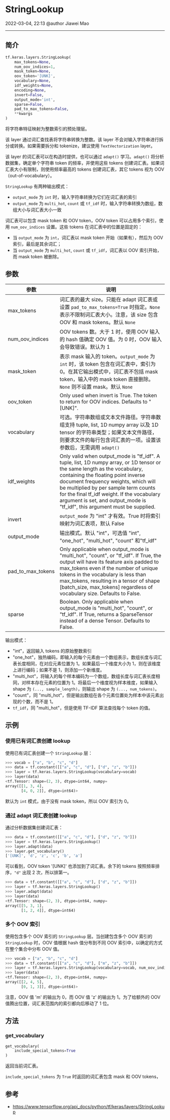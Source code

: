 # StringLookup

2022-03-04, 22:13
@author Jiawei Mao
***

## 简介

```python
tf.keras.layers.StringLookup(
    max_tokens=None,
    num_oov_indices=1,
    mask_token=None,
    oov_token='[UNK]',
    vocabulary=None,
    idf_weights=None,
    encoding=None,
    invert=False,
    output_mode='int',
    sparse=False,
    pad_to_max_tokens=False,
    **kwargs
)
```

将字符串特征映射为整数索引的预处理层。

该 layer 通过词汇查找表将字符串转换为整数。该 layer 不会对输入字符串进行拆分或转换。如果需要拆分和 tokenize，建议使用 `TextVectorization` layer。

该 layer 的词汇表可以在构造时提供，也可以通过 `adapt()` 学习。`adapt()` 将分析数据集，确定单个字符串 token 的频率，并使用这些 tokens 创建词汇表。如果词汇表大小有限制，则使用频率最高的 tokens 创建词汇表，其它 tokens 视为 OOV（out-of-vocabulary）。

`StringLookup` 有两种输出模式：

- `output_mode` 为 `int` 时，输入字符串转换为它们在词汇表的索引
- `output_mode` 为 `multi_hot`, `count` 或 `tf_idf` 时，输入字符串转换为数组，数组大小与词汇表大小一致

词汇表可以包含 mask token 和 OOV token，OOV token 可以占用多个索引，使用 `num_oov_indices` 设置。这些 tokens 在词汇表中的位置是固定的：

- 当 `output_mode` 为 `int`，词汇表以 mask token 开始（如果有），然后为 OOV 索引，最后是其余词汇；
- 当 `output_mode` 为 `multi_hot`, `count` 或 `tf_idf`，词汇表以 OOV 索引开始，而 mask token 被删除。

## 参数

|参数|说明|
|---|---|
|max_tokens|词汇表的最大 size。只能在 adapt 词汇表或设置 `pad_to_max_tokens=True` 时指定。`None` 表示不限制词汇表大小。注意，该 size 包含 OOV 和 mask tokens。默认 `None`|
|num_oov_indices|OOV tokens 数。大于 1 时，使用 OOV 输入的 hash 值确定 OOV 值。为 0 时，OOV 输入会导致错误。默认为 1|
|mask_token|表示 mask 输入的 token。`output_mode` 为 `int` 时，该 token 包含在词汇表中，索引为 0。在其它输出模式中，词汇表不包括 mask token，输入中的 mask token 直接删除。`None` 则不设置 mask。默认 `None`|
|oov_token|Only used when invert is True. The token to return for OOV indices. Defaults to "[UNK]".
|vocabulary|可选。字符串数组或文本文件路径。字符串数组支持 tuple, list, 1D numpy array 以及 1D tensor 的字符串类型；如果文本文件路径，则要求文件的每行包含词汇表的一项。设置该参数后，无需调用 `adapt()`|
|idf_weights|Only valid when output_mode is "tf_idf". A tuple, list, 1D numpy array, or 1D tensor or the same length as the vocabulary, containing the floating point inverse document frequency weights, which will be multiplied by per sample term counts for the final tf_idf weight. If the vocabulary argument is set, and output_mode is "tf_idf", this argument must be supplied.
|invert|`output_mode` 为 "int" 才有效。True 时将索引映射为词汇表项，默认 False|
|output_mode|输出模式。默认 "int"，可选值 "int", "one_hot", "multi_hot", "count" 和"tf_idf"|
|pad_to_max_tokens|Only applicable when output_mode is "multi_hot", "count", or "tf_idf". If True, the output will have its feature axis padded to max_tokens even if the number of unique tokens in the vocabulary is less than max_tokens, resulting in a tensor of shape [batch_size, max_tokens] regardless of vocabulary size. Defaults to False.
|sparse|Boolean. Only applicable when output_mode is "multi_hot", "count", or "tf_idf". If True, returns a SparseTensor instead of a dense Tensor. Defaults to False.

输出模式：

- "int"，返回输入 tokens 的原始整数索引
- "one_hot"，独热编码，即输入的每个元素由一个数组表示，数组长度与词汇表长度相同，在对应元素位置为 1。如果最后一个维度大小为 1，则在该维度上进行编码；如果不是 1，则添加一个新维度。
- "multi_hot"，将输入的每个样本编码为一个数组，数组长度与词汇表长度相同，对样本存在元素的位置为 1。将最后一个维度视为样本维度，如果输入 shape 为 `(..., sample_length)`，则输出 shape 为 `(..., num_tokens)`。
- "count"，同 "multi_hot"，但是输出数组在各个元素位置处为样本中该元素出现的个数，而不是 1。
- `tf_idf`，同 "multi_hot"，但是使用 TF-IDF 算法查找每个 token 的值。

## 示例

### 使用已有词汇表创建 lookup

使用已有词汇表创建一个 `StringLookup` 层：

```python
>>> vocab = ["a", "b", "c", "d"]
>>> data = tf.constant([["a", "c", "d"], ["d", "z", "b"]])
>>> layer = tf.keras.layers.StringLookup(vocabulary=vocab)
>>> layer(data)
<tf.Tensor: shape=(2, 3), dtype=int64, numpy=
array([[1, 3, 4],
       [4, 0, 2]], dtype=int64)>
```

默认为 `int` 模式，由于没有 mask token，所以 OOV 索引为 0。

### 通过 adapt 词汇表创建 lookup

通过分析数据集创建词汇表：

```python
>>> data = tf.constant([["a", "c", "d"], ["d", "z", "b"]])
>>> layer = tf.keras.layers.StringLookup()
>>> layer.adapt(data)
>>> layer.get_vocabulary()
['[UNK]', 'd', 'z', 'c', 'b', 'a']
```

可以看到，OOV token '[UNK]' 也添加到了词汇表。余下的 tokens 按照频率排序，`"d"` 出现 2 次，所以排第一。

```python
>>> data = tf.constant([["a", "c", "d"], ["d", "z", "b"]])
>>> layer = tf.keras.layers.StringLookup()
>>> layer.adapt(data)
>>> layer(data)
<tf.Tensor: shape=(2, 3), dtype=int64, numpy=
array([[5, 3, 1],
       [1, 2, 4]], dtype=int64)
```

### 多个 OOV 索引

使用包含多个 OOV 索引的 `StringLookup` 层。当创建包含多个 OOV 索引的 `StringLookup` 时，OOV 值根据 hash 值分布到不同 OOV 索引中，以确定的方式在整个集合中分布 OOV 值。

```python
>>> vocab = ["a", "b", "c", "d"]
>>> data = tf.constant([["a", "c", "d"], ["m", "z", "b"]])
>>> layer = tf.keras.layers.StringLookup(vocabulary=vocab, num_oov_indices=2)
>>> layer(data)
<tf.Tensor: shape=(2, 3), dtype=int64, numpy=
array([[2, 4, 5],
       [0, 1, 3]], dtype=int64)>
```

注意，OOV 值 'm' 的输出为 0，而 OOV 值 'z' 的输出为 1。为了给额外的 OOV 值腾出位置，词汇表范围内的索引都向后移动了 1 位。

## 方法

### get_vocabulary

```python
get_vocabulary(
    include_special_tokens=True
)
```

返回当前词汇表。

`include_special_tokens` 为 `True` 时返回的词汇表包含 mask 和 OOV  tokens，

## 参考

- https://www.tensorflow.org/api_docs/python/tf/keras/layers/StringLookup
